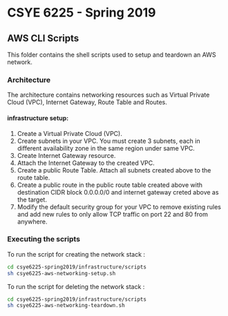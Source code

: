 # CSYE 6225 - Spring 2019

## AWS CLI Scripts
This folder contains the shell scripts used to setup and teardown an AWS network.

### Architecture 
The architecture contains networking resources such as Virtual Private Cloud (VPC), Internet Gateway, Route Table and Routes.

####  infrastructure setup:

1. Create a Virtual Private Cloud (VPC).
2. Create subnets in your VPC. You must create 3 subnets, each in different availability zone in the same region under same VPC.
3. Create Internet Gateway resource.
4. Attach the Internet Gateway to the created VPC.
5. Create a public Route Table. Attach all subnets created above to the route table.
6. Create a public route in the public route table created above with destination CIDR block 0.0.0.0/0 and internet gateway creted above as the target.
7. Modify the default security group for your VPC to remove existing rules and add new rules to only allow TCP traffic on port 22 and 80 from anywhere.

### Executing the scripts
To run the script for creating the network stack :

```bash
cd csye6225-spring2019/infrastructure/scripts
sh csye6225-aws-networking-setup.sh
```

To run the script for deleting the network stack :

```bash
cd csye6225-spring2019/infrastructure/scripts
sh csye6225-aws-networking-teardown.sh
```